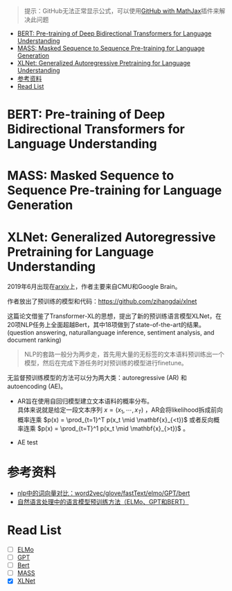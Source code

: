 > 提示：GitHub无法正常显示公式，可以使用[GitHub with MathJax](https://chrome.google.com/webstore/detail/mathjax-plugin-for-github/ioemnmodlmafdkllaclgeombjnmnbima)插件来解决此问题

<!-- TOC -->

- [BERT: Pre-training of Deep Bidirectional Transformers for Language Understanding](#bert-pre-training-of-deep-bidirectional-transformers-for-language-understanding)
- [MASS: Masked Sequence to Sequence Pre-training for Language Generation](#mass-masked-sequence-to-sequence-pre-training-for-language-generation)
- [XLNet: Generalized Autoregressive Pretraining for Language Understanding](#xlnet-generalized-autoregressive-pretraining-for-language-understanding)
- [参考资料](#参考资料)
- [Read List](#read-list)

<!-- /TOC -->

# BERT: Pre-training of Deep Bidirectional Transformers for Language Understanding

# MASS: Masked Sequence to Sequence Pre-training for Language Generation

# XLNet: Generalized Autoregressive Pretraining for Language Understanding

2019年6月出现在[arxiv](https://arxiv.org/abs/1906.08237)上，作者主要来自CMU和Google Brain。  

作者放出了预训练的模型和代码：<https://github.com/zihangdai/xlnet>  

这篇论文借鉴了Transformer-XL的思想，提出了新的预训练语言模型XLNet，在20项NLP任务上全面超越Bert，其中18项做到了state-of-the-art的结果。(question answering, naturallanguage inference, sentiment analysis, and document ranking)  

> NLP的套路一般分为两步走，首先用大量的无标签的文本语料预训练出一个模型，然后在完成下游任务时对预训练的模型进行finetune。

无监督预训练模型的方法可以分为两大类：autoregressive (AR) 和 autoencoding (AE)。

- AR旨在使用自回归模型建立文本语料的概率分布。  
具体来说就是给定一段文本序列 $x = (x_1,\cdots,x_T)$ ，AR会将likelihood拆成前向概率连乘 $p(x) = \prod_{t=1}^T p(x_t \mid \mathbf{x}_{<t})$ 或者反向概率连乘 $p(x) = \prod_{t=T}^1 p(x_t \mid \mathbf{x}_{>t})$ 。  

- AE test

# 参考资料

- [nlp中的词向量对比：word2vec/glove/fastText/elmo/GPT/bert](https://www.jianshu.com/p/d0d5a828bcaa)
- [自然语言处理中的语言模型预训练方法（ELMo、GPT和BERT）](https://www.cnblogs.com/robert-dlut/p/9824346.html)

# Read List

- [ ] [ELMo](https://arxiv.org/abs/1802.05365)
- [ ] [GPT]()
- [ ] [Bert](https://arxiv.org/abs/1810.04805)
- [ ] [MASS](https://arxiv.org/abs/1905.02450)
- [x] [XLNet](https://arxiv.org/abs/1906.08237)
